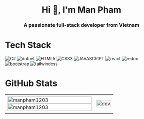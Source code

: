 <h1 align="center">Hi 👋, I'm Man Pham</h1>
<h3 align="center">A passionate full-stack developer from Vietnam </h3>

# Tech Stack
![C#](https://img.shields.io/badge/-c%23-903BA7?style=for-the-badge&logo=csharp&logoColor=white)
![dotnet](https://img.shields.io/badge/-.net-903BA7?style=for-the-badge&logo=dotnet&logoColor=white)
![HTML5](https://img.shields.io/badge/-HTML5-E34F26?style=for-the-badge&logo=HTML5&logoColor=white)
![CSS3](https://img.shields.io/badge/-css3-1572B6?style=for-the-badge&logo=css3&logoColor=white)
![JAVASCRIPT](https://img.shields.io/badge/-JAVASCRIPT-323330?style=for-the-badge&logo=JAVASCRIPT&logoColor=white)
![react](https://img.shields.io/badge/-react-0D0627?style=for-the-badge&logo=react&logoColor=white)
![redux](https://img.shields.io/badge/-redux-7247B5?style=for-the-badge&logo=redux&logoColor=white)
![bootstrap](https://img.shields.io/badge/-bootstrap-6E41A4?style=for-the-badge&logo=bootstrap&logoColor=white)
![tailwindcss](https://img.shields.io/badge/-tailwindcss-15B8C5?style=for-the-badge&logo=tailwindcss&logoColor=white)


# GitHub Stats
<table style="width:100%; border:none">
  <tr>
    <td style="border:none">
      <img src="https://github-readme-stats.vercel.app/api/top-langs/?username=manpham1203&layout=compact&exclude_repo=github-readme-stats" alt="manpham1203" width="100%"/>
      <img src="https://github-readme-stats.vercel.app/api?username=manpham1203&hide_border=false&include_all_commits=true&count_private=true" alt="manpham1203" width="100%"/>
    </td>
    <td style="border:none">
      <p align="center"> 
        <img src="https://cdn.dribbble.com/users/1059583/screenshots/4171367/coding-freak.gif" alt="dev" width="100%"/>
      </p>
    </td>
  </tr>
</table>


